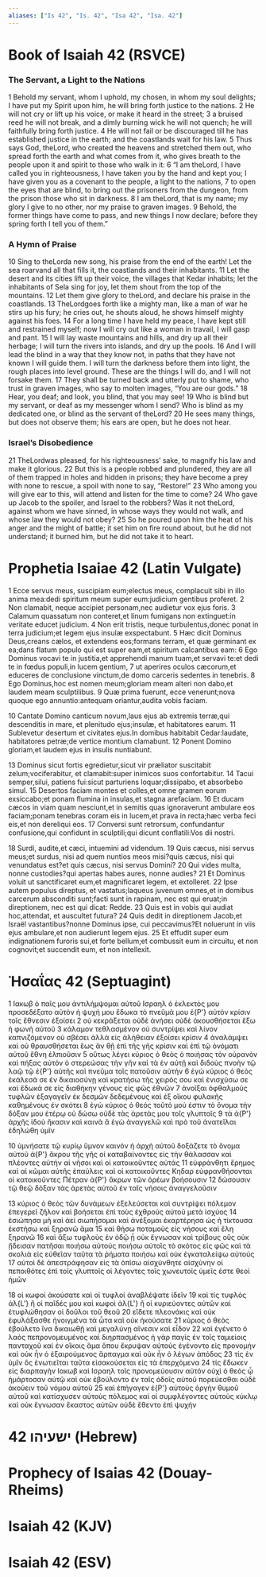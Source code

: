 ```yaml
---
aliases: ["Is 42", "Is. 42", "Isa 42", "Isa. 42"]
---
```



# Book of Isaiah 42 (RSVCE)

### The Servant, a Light to the Nations
1 Behold my servant, whom I uphold, my chosen, in whom my soul delights; I have put my Spirit upon him, he will bring forth justice to the nations.
2 He will not cry or lift up his voice, or make it heard in the street;
3 a bruised reed he will not break, and a dimly burning wick he will not quench; he will faithfully bring forth justice.
4 He will not fail or be discouraged till he has established justice in the earth; and the coastlands wait for his law.
5 Thus says God, theLord, who created the heavens and stretched them out, who spread forth the earth and what comes from it, who gives breath to the people upon it and spirit to those who walk in it:
6 “I am theLord, I have called you in righteousness, I have taken you by the hand and kept you; I have given you as a covenant to the people, a light to the nations,
7 to open the eyes that are blind, to bring out the prisoners from the dungeon, from the prison those who sit in darkness.
8 I am theLord, that is my name; my glory I give to no other, nor my praise to graven images.
9 Behold, the former things have come to pass, and new things I now declare; before they spring forth I tell you of them.”
### A Hymn of Praise
10 Sing to theLorda new song, his praise from the end of the earth! Let the sea roarvand all that fills it, the coastlands and their inhabitants.
11 Let the desert and its cities lift up their voice, the villages that Kedar inhabits; let the inhabitants of Sela sing for joy, let them shout from the top of the mountains.
12 Let them give glory to theLord, and declare his praise in the coastlands.
13 TheLordgoes forth like a mighty man, like a man of war he stirs up his fury; he cries out, he shouts aloud, he shows himself mighty against his foes.
14 For a long time I have held my peace, I have kept still and restrained myself; now I will cry out like a woman in travail, I will gasp and pant.
15 I will lay waste mountains and hills, and dry up all their herbage; I will turn the rivers into islands, and dry up the pools.
16 And I will lead the blind in a way that they know not, in paths that they have not known I will guide them. I will turn the darkness before them into light, the rough places into level ground. These are the things I will do, and I will not forsake them.
17 They shall be turned back and utterly put to shame, who trust in graven images, who say to molten images, “You are our gods.”
18 Hear, you deaf; and look, you blind, that you may see!
19 Who is blind but my servant, or deaf as my messenger whom I send? Who is blind as my dedicated one, or blind as the servant of theLord?
20 He sees many things, but does not observe them; his ears are open, but he does not hear.
### Israel’s Disobedience
21 TheLordwas pleased, for his righteousness’ sake, to magnify his law and make it glorious.
22 But this is a people robbed and plundered, they are all of them trapped in holes and hidden in prisons; they have become a prey with none to rescue, a spoil with none to say, “Restore!”
23 Who among you will give ear to this, will attend and listen for the time to come?
24 Who gave up Jacob to the spoiler, and Israel to the robbers? Was it not theLord, against whom we have sinned, in whose ways they would not walk, and whose law they would not obey?
25 So he poured upon him the heat of his anger and the might of battle; it set him on fire round about, but he did not understand; it burned him, but he did not take it to heart.


# Prophetia Isaiae 42 (Latin Vulgate)

1 Ecce servus meus, suscipiam eum;electus meus, complacuit sibi in illo anima mea:dedi spiritum meum super eum:judicium gentibus proferet.
2 Non clamabit, neque accipiet personam,nec audietur vox ejus foris.
3 Calamum quassatum non conteret,et linum fumigans non extinguet:in veritate educet judicium.
4 Non erit tristis, neque turbulentus,donec ponat in terra judicium;et legem ejus insulæ exspectabunt.
5 Hæc dicit Dominus Deus,creans cælos, et extendens eos;formans terram, et quæ germinant ex ea;dans flatum populo qui est super eam,et spiritum calcantibus eam:
6 Ego Dominus vocavi te in justitia,et apprehendi manum tuam,et servavi te:et dedi te in fœdus populi,in lucem gentium,
7 ut aperires oculos cæcorum,et educeres de conclusione vinctum,de domo carceris sedentes in tenebris.
8 Ego Dominus,hoc est nomen meum;gloriam meam alteri non dabo,et laudem meam sculptilibus.
9 Quæ prima fuerunt, ecce venerunt;nova quoque ego annuntio:antequam oriantur,audita vobis faciam.

10 Cantate Domino canticum novum,laus ejus ab extremis terræ,qui descenditis in mare, et plenitudo ejus;insulæ, et habitatores earum.
11 Sublevetur desertum et civitates ejus.In domibus habitabit Cedar:laudate, habitatores petræ;de vertice montium clamabunt.
12 Ponent Domino gloriam,et laudem ejus in insulis nuntiabunt.

13 Dominus sicut fortis egredietur,sicut vir præliator suscitabit zelum;vociferabitur, et clamabit:super inimicos suos confortabitur.
14 Tacui semper,silui, patiens fui:sicut parturiens loquar;dissipabo, et absorbebo simul.
15 Desertos faciam montes et colles,et omne gramen eorum exsiccabo;et ponam flumina in insulas,et stagna arefaciam.
16 Et ducam cæcos in viam quam nesciunt,et in semitis quas ignoraverunt ambulare eos faciam;ponam tenebras coram eis in lucem,et prava in recta;hæc verba feci eis,et non dereliqui eos.
17 Conversi sunt retrorsum, confundantur confusione,qui confidunt in sculptili;qui dicunt conflatili:Vos dii nostri.

18 Surdi, audite,et cæci, intuemini ad videndum.
19 Quis cæcus, nisi servus meus;et surdus, nisi ad quem nuntios meos misi?quis cæcus, nisi qui venundatus est?et quis cæcus, nisi servus Domini?
20 Qui vides multa, nonne custodies?qui apertas habes aures, nonne audies?
21 Et Dominus voluit ut sanctificaret eum,et magnificaret legem, et extolleret.
22 Ipse autem populus direptus, et vastatus;laqueus juvenum omnes,et in domibus carcerum absconditi sunt;facti sunt in rapinam, nec est qui eruat;in direptionem, nec est qui dicat: Redde.
23 Quis est in vobis qui audiat hoc,attendat, et auscultet futura?
24 Quis dedit in direptionem Jacob,et Israël vastantibus?nonne Dominus ipse, cui peccavimus?Et noluerunt in viis ejus ambulare,et non audierunt legem ejus.
25 Et effudit super eum indignationem furoris sui,et forte bellum;et combussit eum in circuitu, et non cognovit;et succendit eum, et non intellexit.


# Ἠσαΐας 42 (Septuagint)

1 Ιακωβ ὁ παῖς μου ἀντιλήμψομαι αὐτοῦ Ισραηλ ὁ ἐκλεκτός μου προσεδέξατο αὐτὸν ἡ ψυχή μου ἔδωκα τὸ πνεῦμά μου ἐ{P'} αὐτόν κρίσιν τοῖς ἔθνεσιν ἐξοίσει
2 οὐ κεκράξεται οὐδὲ ἀνήσει οὐδὲ ἀκουσθήσεται ἔξω ἡ φωνὴ αὐτοῦ
3 κάλαμον τεθλασμένον οὐ συντρίψει καὶ λίνον καπνιζόμενον οὐ σβέσει ἀλλὰ εἰς ἀλήθειαν ἐξοίσει κρίσιν
4 ἀναλάμψει καὶ οὐ θραυσθήσεται ἕως ἂν θῇ ἐπὶ τῆς γῆς κρίσιν καὶ ἐπὶ τῷ ὀνόματι αὐτοῦ ἔθνη ἐλπιοῦσιν
5 οὕτως λέγει κύριος ὁ θεὸς ὁ ποιήσας τὸν οὐρανὸν καὶ πήξας αὐτόν ὁ στερεώσας τὴν γῆν καὶ τὰ ἐν αὐτῇ καὶ διδοὺς πνοὴν τῷ λαῷ τῷ ἐ{P'} αὐτῆς καὶ πνεῦμα τοῖς πατοῦσιν αὐτήν
6 ἐγὼ κύριος ὁ θεὸς ἐκάλεσά σε ἐν δικαιοσύνῃ καὶ κρατήσω τῆς χειρός σου καὶ ἐνισχύσω σε καὶ ἔδωκά σε εἰς διαθήκην γένους εἰς φῶς ἐθνῶν
7 ἀνοῖξαι ὀφθαλμοὺς τυφλῶν ἐξαγαγεῖν ἐκ δεσμῶν δεδεμένους καὶ ἐξ οἴκου φυλακῆς καθημένους ἐν σκότει
8 ἐγὼ κύριος ὁ θεός τοῦτό μού ἐστιν τὸ ὄνομα τὴν δόξαν μου ἑτέρῳ οὐ δώσω οὐδὲ τὰς ἀρετάς μου τοῖς γλυπτοῖς
9 τὰ ἀ{P'} ἀρχῆς ἰδοὺ ἥκασιν καὶ καινὰ ἃ ἐγὼ ἀναγγελῶ καὶ πρὸ τοῦ ἀνατεῖλαι ἐδηλώθη ὑμῖν

10 ὑμνήσατε τῷ κυρίῳ ὕμνον καινόν ἡ ἀρχὴ αὐτοῦ δοξάζετε τὸ ὄνομα αὐτοῦ ἀ{P'} ἄκρου τῆς γῆς οἱ καταβαίνοντες εἰς τὴν θάλασσαν καὶ πλέοντες αὐτήν αἱ νῆσοι καὶ οἱ κατοικοῦντες αὐτάς
11 εὐφράνθητι ἔρημος καὶ αἱ κῶμαι αὐτῆς ἐπαύλεις καὶ οἱ κατοικοῦντες Κηδαρ εὐφρανθήσονται οἱ κατοικοῦντες Πέτραν ἀ{P'} ἄκρων τῶν ὀρέων βοήσουσιν
12 δώσουσιν τῷ θεῷ δόξαν τὰς ἀρετὰς αὐτοῦ ἐν ταῖς νήσοις ἀναγγελοῦσιν

13 κύριος ὁ θεὸς τῶν δυνάμεων ἐξελεύσεται καὶ συντρίψει πόλεμον ἐπεγερεῖ ζῆλον καὶ βοήσεται ἐπὶ τοὺς ἐχθροὺς αὐτοῦ μετὰ ἰσχύος
14 ἐσιώπησα μὴ καὶ ἀεὶ σιωπήσομαι καὶ ἀνέξομαι ἐκαρτέρησα ὡς ἡ τίκτουσα ἐκστήσω καὶ ξηρανῶ ἅμα
15 καὶ θήσω ποταμοὺς εἰς νήσους καὶ ἕλη ξηρανῶ
16 καὶ ἄξω τυφλοὺς ἐν ὁδῷ ᾗ οὐκ ἔγνωσαν καὶ τρίβους οὓς οὐκ ᾔδεισαν πατῆσαι ποιήσω αὐτούς ποιήσω αὐτοῖς τὸ σκότος εἰς φῶς καὶ τὰ σκολιὰ εἰς εὐθεῖαν ταῦτα τὰ ῥήματα ποιήσω καὶ οὐκ ἐγκαταλείψω αὐτούς
17 αὐτοὶ δὲ ἀπεστράφησαν εἰς τὰ ὀπίσω αἰσχύνθητε αἰσχύνην οἱ πεποιθότες ἐπὶ τοῖς γλυπτοῖς οἱ λέγοντες τοῖς χωνευτοῖς ὑμεῖς ἐστε θεοὶ ἡμῶν

18 οἱ κωφοί ἀκούσατε καὶ οἱ τυφλοί ἀναβλέψατε ἰδεῖν
19 καὶ τίς τυφλὸς ἀλ{L'} ἢ οἱ παῖδές μου καὶ κωφοὶ ἀλ{L'} ἢ οἱ κυριεύοντες αὐτῶν καὶ ἐτυφλώθησαν οἱ δοῦλοι τοῦ θεοῦ
20 εἴδετε πλεονάκις καὶ οὐκ ἐφυλάξασθε ἠνοιγμένα τὰ ὦτα καὶ οὐκ ἠκούσατε
21 κύριος ὁ θεὸς ἐβούλετο ἵνα δικαιωθῇ καὶ μεγαλύνῃ αἴνεσιν καὶ εἶδον
22 καὶ ἐγένετο ὁ λαὸς πεπρονομευμένος καὶ διηρπασμένος ἡ γὰρ παγὶς ἐν τοῖς ταμιείοις πανταχοῦ καὶ ἐν οἴκοις ἅμα ὅπου ἔκρυψαν αὐτούς ἐγένοντο εἰς προνομήν καὶ οὐκ ἦν ὁ ἐξαιρούμενος ἅρπαγμα καὶ οὐκ ἦν ὁ λέγων ἀπόδος
23 τίς ἐν ὑμῖν ὃς ἐνωτιεῖται ταῦτα εἰσακούσεται εἰς τὰ ἐπερχόμενα
24 τίς ἔδωκεν εἰς διαρπαγὴν Ιακωβ καὶ Ισραηλ τοῖς προνομεύουσιν αὐτόν οὐχὶ ὁ θεός ᾧ ἡμάρτοσαν αὐτῷ καὶ οὐκ ἐβούλοντο ἐν ταῖς ὁδοῖς αὐτοῦ πορεύεσθαι οὐδὲ ἀκούειν τοῦ νόμου αὐτοῦ
25 καὶ ἐπήγαγεν ἐ{P'} αὐτοὺς ὀργὴν θυμοῦ αὐτοῦ καὶ κατίσχυσεν αὐτοὺς πόλεμος καὶ οἱ συμφλέγοντες αὐτοὺς κύκλῳ καὶ οὐκ ἔγνωσαν ἕκαστος αὐτῶν οὐδὲ ἔθεντο ἐπὶ ψυχήν


# 42 ישעיהו (Hebrew)


# Prophecy of Isaias 42 (Douay-Rheims)


# Isaiah 42 (KJV)


# Isaiah 42 (ESV)

